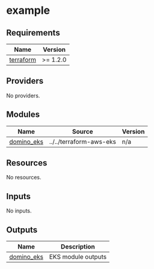 # example

<!-- BEGINNING OF PRE-COMMIT-TERRAFORM DOCS HOOK -->
## Requirements

| Name | Version |
|------|---------|
| <a name="requirement_terraform"></a> [terraform](#requirement\_terraform) | >= 1.2.0 |

## Providers

No providers.

## Modules

| Name | Source | Version |
|------|--------|---------|
| <a name="module_domino_eks"></a> [domino\_eks](#module\_domino\_eks) | ../../terraform-aws-eks | n/a |

## Resources

No resources.

## Inputs

No inputs.

## Outputs

| Name | Description |
|------|-------------|
| <a name="output_domino_eks"></a> [domino\_eks](#output\_domino\_eks) | EKS module outputs |
<!-- END OF PRE-COMMIT-TERRAFORM DOCS HOOK -->
